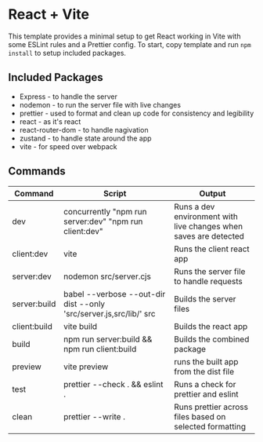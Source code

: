 # React + Vite

This template provides a minimal setup to get React working in Vite with some ESLint rules and a Prettier config. To start, copy template and run `npm install` to setup included packages.

## Included Packages
+ Express - to handle the server
+ nodemon - to run the server file with live changes
+ prettier - used to format and clean up code for consistency and legibility
+ react - as it's react
+ react-router-dom - to handle nagivation
+ zustand - to handle state around the app
+ vite - for speed over webpack

## Commands

Command  | Script | Output
------------- | ------------- | -------------
dev  | concurrently \"npm run server:dev\" \"npm run client:dev\"  | Runs a dev environment with live changes when saves are detected
client:dev  | vite  | Runs the client react app
server:dev  |  nodemon src/server.cjs  | Runs the server file to handle requests
server:build  | babel --verbose --out-dir dist --only 'src/server.js,src/lib/' src  | Builds the server files
client:build  | vite build | Builds the react app
build  |  npm run server:build && npm run client:build  | Builds the combined package
preview  |  vite preview  | runs the built app from the dist file
test  |  prettier --check . && eslint .  | Runs a check for prettier and eslint
clean  |  prettier --write .   | Runs prettier across files based on selected formatting



